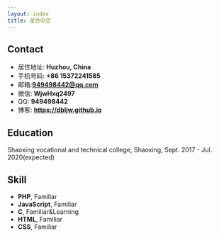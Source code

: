 ```yaml
---
layout: index
title: 星合の空
---
```

## Contact

- 居住地址: **Huzhou, China**
- 手机号码: **+86 15372241585**
- 邮箱:**949498442@qq.com**
- 微信: **WjwHxq2497**
- QQ: **949498442**
- 博客: **<https://dbljw.github.io>**

## Education

Shaoxing vocational and technical college, Shaoxing, Sept. 2017 - Jul. 2020(expected)

## Skill

- **PHP**, Familiar
- **JavaScript**, Familiar
- **C**, Familiar&Learning
- **HTML**, Familiar
- **CSS**, Familiar

  
